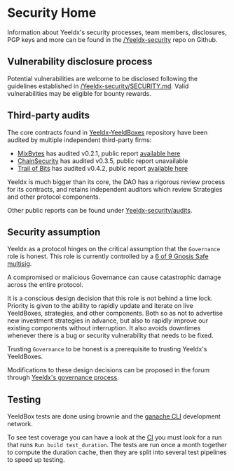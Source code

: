 # Security Home

Information about Yeeldx's security processes, team members, disclosures, PGP keys and more can be found in the [/Yeeldx-security](https://github.com/Yeeldx/Yeeldx-security) repo on Github.

## Vulnerability disclosure process

Potential vulnerabilities are welcome to be disclosed following the guidelines established in [/Yeeldx-security/SECURITY.md](https://github.com/Yeeldx/Yeeldx-security/blob/master/SECURITY.md). Valid vulnerabilities may be eligible for bounty rewards.

## Third-party audits

The core contracts found in [Yeeldx-YeeldBoxes](https://github.com/Yeeldx/Yeeldx-YeeldBoxes/) repository have been audited by multiple independent third-party firms:
- [MixBytes](https://mixbytes.io/) has audited v0.2.1, public report [available here](https://github.com/Yeeldx/Yeeldx-security/tree/master/audits/202012_MixBytes_Yeeldx-YeeldBoxes)
- [ChainSecurity](https://chainsecurity.com/) has audited v0.3.5, public report unavailable
- [Trail of Bits](https://www.trailofbits.com/) has audited v0.4.2, public report [available here](https://github.com/Yeeldx/Yeeldx-security/tree/master/audits/20210719_ToB_Yeeldx_YeeldBoxesv2)

Yeeldx is much bigger than its core, the DAO has a rigorous review process for its contracts, and retains independent auditors which review Strategies and other protocol components.

Other public reports can be found under [Yeeldx-security/audits](https://github.com/Yeeldx/Yeeldx-security/tree/master/audits).

## Security assumption

Yeeldx as a protocol hinges on the critical assumption that the `Governance` role is honest. This role is currently controlled by a [6 of 9 Gnosis Safe multisig](https://gov.Yeeldx.finance/t/yip-62-change-two-multisig-signers/10758).

A compromised or malicious Governance can cause catastrophic damage across the entire protocol.

It is a conscious design decision that this role is not behind a time lock. Priority is given to the ability to rapidly update and iterate on live YeeldBoxes, strategies, and other components. Both so as not to advertise new investment strategies in advance, but also to rapidly improve our existing components without interruption. It also avoids downtimes whenever there is a bug or security vulnerability that needs to be fixed.

Trusting `Governance` to be honest is a prerequisite to trusting Yeeldx's YeeldBoxes.

Modifications to these design decisions can be proposed in the forum through [Yeeldx's governance process](https://gov.Yeeldx.finance/t/yip-61-governance-2-0/10460).


## Testing

YeeldBox tests are done using brownie and the [ganache CLI](https://trufflesuite.com/docs/ganache/) development network.

To see test coverage you can have a look at the [CI](https://github.com/Yeeldx/Yeeldx-YeeldBoxes/actions/workflows/test.yaml) you must look for a run that runs `Run build test_duration`. The tests are run once a month together to compute the duration cache, then they are split into several test pipelines to speed up testing.